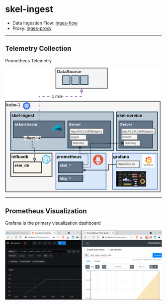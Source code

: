 # skel-ingest

- Data Ingestion Flow: [inges-flow](ingest-flow)
- Proxy: [inges-proxy](ingest-proxy)

----


## Telemetry Collection

Prometheus Telemetry

<img src="doc/Skel-Architecture-skel-ingest.png" width="500">


---
## Prometheus Visualization

Grafana is the primary visualization dashboard

<img src="doc/scr-prometheus-grafana.png" width="850">

